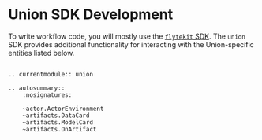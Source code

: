 # Union SDK Development

To write workflow code, you will mostly use the [`flytekit` SDK](../flytekit-sdk/index.md). The `union` SDK provides additional functionality for interacting with the Union-specific entities listed below.

```{eval-rst}

.. currentmodule:: union

.. autosummary::
    :nosignatures:

    ~actor.ActorEnvironment
    ~artifacts.DataCard
    ~artifacts.ModelCard
    ~artifacts.OnArtifact
    
```